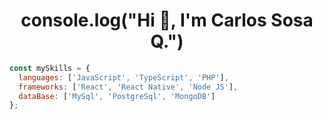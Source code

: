 <h1 align="center">console.log("Hi 👋, I'm Carlos Sosa Q.")</h1>

```js
const mySkills = {
  languages: ['JavaScript', 'TypeScript', 'PHP'],
  frameworks: ['React', 'React Native', 'Node JS'],
  dataBase: ['MySql', 'PostgreSql', 'MongoDB']
};
```
